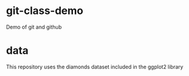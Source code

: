 # git-class-demo
 Demo of git and github

 # data

 This repository uses the diamonds dataset included in the ggplot2 library

 


